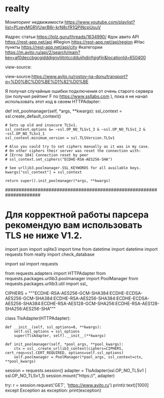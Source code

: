 # realty
Мониторинг недвижимости
https://www.youtube.com/playlist?list=PLveyMGRVUwrB6r-krN8cfR1QPiNcpUouV

#адрес статьи https://lolz.guru/threads/1634990/
#док авито API https://rest-app.net/api
#Region https://rest-app.net/api/region
#Нас пункты https://rest-app.net/api/city
#категории https://m.avito.ru/api/2/search/main?key=af0deccbgcgidddjgnvljitntccdduijhdinfgjgfjir&locationId=650400


view-source:

view-source:https://www.avito.ru/rostov-na-donu/transport?q=%D0%BC%D0%BE%D1%82%D0%BE

Я получал случайные ошибки подключения от очень старого сервера (он получил рейтинг F по https://www.ssllabs.com ), пока я не начал использовать этот код в своем HTTPAdapter:

def init_poolmanager(self, *args, **kwargs):
    ssl_context = ssl.create_default_context()

    # Sets up old and insecure TLSv1.
    ssl_context.options &= ~ssl.OP_NO_TLSv1_3 & ~ssl.OP_NO_TLSv1_2 & ~ssl.OP_NO_TLSv1_1
    ssl_context.minimum_version = ssl.TLSVersion.TLSv1

    # Also you could try to set ciphers manually as it was in my case.
    # On other ciphers their server was reset the connection with:
    # [Errno 104] Connection reset by peer
    # ssl_context.set_ciphers("ECDHE-RSA-AES256-SHA")

    # See urllib3.poolmanager.SSL_KEYWORDS for all available keys.
    kwargs["ssl_context"] = ssl_context

    return super().init_poolmanager(*args, **kwargs)

#####################################################################

# Для корректной работы парсера рекомендую вам использовать TLS не ниже V1.2.

import json
import sqlite3
import time
from datetime import datetime
import requests
from realty import check_database

import ssl
import requests

from requests.adapters import HTTPAdapter
from requests.packages.urllib3.poolmanager import PoolManager
from requests.packages.urllib3.util import ssl_

CIPHERS = """ECDHE-RSA-AES256-GCM-SHA384:ECDHE-ECDSA-AES256-GCM-SHA384:ECDHE-RSA-AES256-SHA384:ECDHE-ECDSA-AES256-SHA384:ECDHE-RSA-AES128-GCM-SHA256:ECDHE-RSA-AES128-SHA256:AES256-SHA"""

class TlsAdapter(HTTPAdapter):

    def __init__(self, ssl_options=0, **kwargs):
        self.ssl_options = ssl_options
        super(TlsAdapter, self).__init__(**kwargs)

    def init_poolmanager(self, *pool_args, **pool_kwargs):
        ctx = ssl_.create_urllib3_context(ciphers=CIPHERS, cert_reqs=ssl.CERT_REQUIRED, options=self.ssl_options)
        self.poolmanager = PoolManager(*pool_args, ssl_context=ctx, **pool_kwargs)

session = requests.session()
adapter = TlsAdapter(ssl.OP_NO_TLSv1 | ssl.OP_NO_TLSv1_1)
session.mount("https://", adapter)

try:
    r = session.request('GET', 'https://www.avito.ru')
    print(r.text)[1000]
except Exception as exception:
    print(exception)